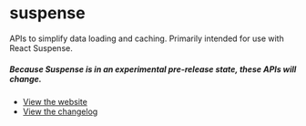 # suspense

APIs to simplify data loading and caching. Primarily intended for use with React Suspense.

##### Because Suspense is in an experimental pre-release state, these APIs will change.

* [View the website](https://suspense-npm.vercel.app/)
* [View the changelog](https://github.com/bvaughn/suspense/blob/main/packages/suspense/CHANGELOG.md)
